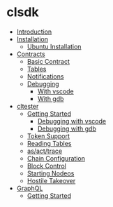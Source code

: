 # clsdk

- [Introduction](README.md)
- [Installation]()
  - [Ubuntu Installation](ubuntu.md)
- [Contracts]()
  - [Basic Contract](contract/basic/README.md)
  - [Tables](contract/table/README.md)
  - [Notifications](contract/notify/README.md)
  - [Debugging](contract/debug/README.md)
    - [With vscode](contract/debug/vscode.md)
    - [With gdb](contract/debug/gdb.md)
- [cltester]()
  - [Getting Started](cltester/starting/README.md)
    - [Debugging with vscode](cltester/starting/vscode.md)
    - [Debugging with gdb](cltester/starting/gdb.md)
  - [Token Support](cltester/token/README.md)
  - [Reading Tables](cltester/tables/README.md)
  - [as/act/trace](cltester/as/README.md)
  - [Chain Configuration](cltester/config/README.md)
  - [Block Control](cltester/block/README.md)
  - [Starting Nodeos](cltester/nodeos/README.md)
  - [Hostile Takeover](cltester/takeover/README.md)
- [GraphQL](graphql/README.md)
  - [Getting Started](graphql/starting/README.md)

